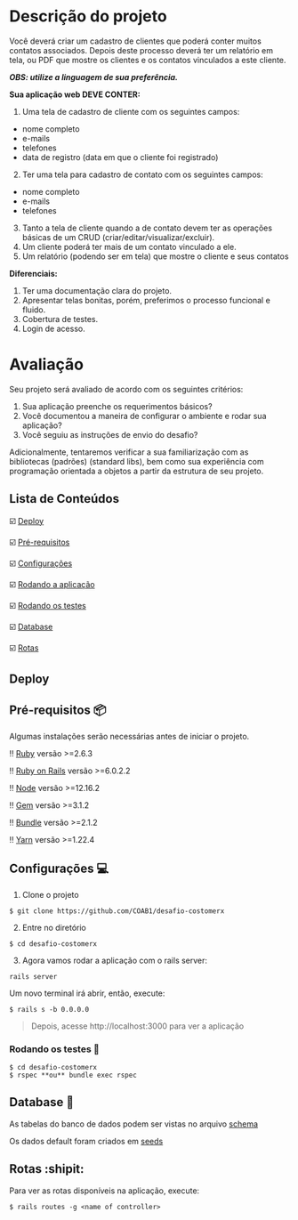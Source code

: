# Descrição do projeto
Você deverá criar um cadastro de clientes que poderá conter muitos contatos associados. Depois deste processo deverá ter um relatório em tela, ou PDF que mostre os clientes e os contatos vinculados a este cliente.

***OBS: utilize a linguagem de sua preferência.***

**Sua aplicação web DEVE CONTER:**

1. Uma tela de cadastro de cliente com os seguintes campos:
* nome completo
* e-mails
* telefones
* data de registro (data em que o cliente foi registrado)
2. Ter uma tela para cadastro de contato com os seguintes campos:
* nome completo
* e-mails
* telefones
3. Tanto a tela de cliente quando a de contato devem ter as operações básicas de um CRUD (criar/editar/visualizar/excluir).
4. Um cliente poderá ter mais de um contato vinculado a ele.
5. Um relatório (podendo ser em tela) que mostre o cliente e seus contatos

**Diferenciais:**

1. Ter uma documentação clara do projeto.
2. Apresentar telas bonitas, porém, preferimos o processo funcional e fluido.
3. Cobertura de testes.
4. Login de acesso.

# Avaliação

Seu projeto será avaliado de acordo com os seguintes critérios:

1. Sua aplicação preenche os requerimentos básicos?
2. Você documentou a maneira de configurar o ambiente e rodar sua aplicação?
3. Você seguiu as instruções de envio do desafio?

Adicionalmente, tentaremos verificar a sua familiarização com as bibliotecas (padrões) (standard libs), bem como sua experiência com programação orientada a objetos a partir da estrutura de seu projeto.

## Lista de Conteúdos

:ballot_box_with_check: [Deploy](#deploy)

:ballot_box_with_check: [Pré-requisitos](#pré-requisitos-package)

:ballot_box_with_check: [Configurações](#configurações-arrow_forward)

:ballot_box_with_check: [Rodando a aplicação](#rodando-a-aplicação)

:ballot_box_with_check: [Rodando os testes](#rodando-os-testes-memo)

:ballot_box_with_check: [Database](#database-floppy_disk)

:ballot_box_with_check: [Rotas](#rotas)

## Deploy 

## Pré-requisitos :package:

Algumas instalações serão necessárias antes de iniciar o projeto. 

:bangbang: [Ruby](https://www.ruby-lang.org/pt/documentation/installation/) versão >=2.6.3

:bangbang: [Ruby on Rails](https://guides.rubyonrails.org/getting_started.html) versão >=6.0.2.2

:bangbang: [Node](https://nodejs.org/en/download/) versão >=12.16.2

:bangbang: [Gem](https://rubygems.org/pages/download?locale=pt-BR) versão >=3.1.2

:bangbang: [Bundle](https://bundler.io/man/bundle-install.1.html) versão >=2.1.2

:bangbang: [Yarn](https://classic.yarnpkg.com/pt-BR/docs/install/#windows-stable) versão >=1.22.4

## Configurações :computer:

1. Clone o projeto

```
$ git clone https://github.com/COAB1/desafio-costomerx
```

2. Entre no diretório

```
$ cd desafio-costomerx
```

3. Agora vamos rodar a aplicação com o rails server:

`rails server`

Um novo terminal irá abrir, então, execute:

```
$ rails s -b 0.0.0.0
```

> Depois, acesse http://localhost:3000 para ver a aplicação


### Rodando os testes :memo:

```
$ cd desafio-costomerx
$ rspec **ou** bundle exec rspec
```

## Database :minidisc:

As tabelas do banco de dados podem ser vistas no arquivo [schema](https://github.com/COAB1/desafio-costomerx/blob/master/db/schema.rb)

Os dados default foram criados em [seeds](https://github.com/COAB1/desafio-costomerx/blob/master/db/seeds.rb)

## Rotas :shipit:

Para ver as rotas disponíveis na aplicação, execute: 

```
$ rails routes -g <name of controller>
```